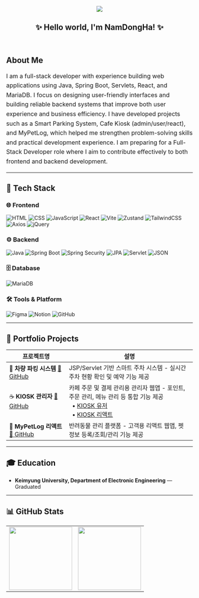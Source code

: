 <p align="center">
  <img src="https://komarev.com/ghpvc/?username=NamDongHa&label=Visitors&color=brightgreen&style=flat"/>
</p>

<h2 align="center">✨ Hello world, I'm NamDongHa! ✨</h2>
<br>

## About Me

<div align="left" style="font-size: 16px; line-height: 1.6">

I am a full-stack developer with experience building web applications using Java, Spring Boot, Servlets, React, and MariaDB. I focus on designing user-friendly interfaces and building reliable backend systems that improve both user experience and business efficiency. I have developed projects such as a Smart Parking System, Cafe Kiosk (admin/user/react), and MyPetLog, which helped me strengthen problem-solving skills and practical development experience. I am preparing for a Full-Stack Developer role where I aim to contribute effectively to both frontend and backend development.

</div>

---

## 🔧 Tech Stack

### 🌐 Frontend
![HTML](https://img.shields.io/badge/HTML5-E34F26?style=for-the-badge&logo=html5&logoColor=white)
![CSS](https://img.shields.io/badge/CSS3-1572B6?style=for-the-badge&logo=css3&logoColor=white)
![JavaScript](https://img.shields.io/badge/JavaScript-F7DF1E?style=for-the-badge&logo=javascript&logoColor=black)
![React](https://img.shields.io/badge/React-61DAFB?style=for-the-badge&logo=react&logoColor=black)
![Vite](https://img.shields.io/badge/Vite-646CFF?style=for-the-badge&logo=vite&logoColor=white)
![Zustand](https://img.shields.io/badge/Zustand-764ABC?style=for-the-badge&logo=react&logoColor=white)
![TailwindCSS](https://img.shields.io/badge/TailwindCSS-06B6D4?style=for-the-badge&logo=tailwindcss&logoColor=white)
![Axios](https://img.shields.io/badge/Axios-671ddf?style=for-the-badge&logo=axios&logoColor=white)
![jQuery](https://img.shields.io/badge/jQuery-0769AD?style=for-the-badge&logo=jquery&logoColor=white)

### ⚙️ Backend
![Java](https://img.shields.io/badge/Java-007396?style=for-the-badge&logo=java&logoColor=white)
![Spring Boot](https://img.shields.io/badge/Spring%20Boot-6DB33F?style=for-the-badge&logo=springboot&logoColor=white)
![Spring Security](https://img.shields.io/badge/Spring%20Security-6DB33F?style=for-the-badge&logo=springsecurity&logoColor=white)
![JPA](https://img.shields.io/badge/JPA-59666C?style=for-the-badge&logo=hibernate&logoColor=white)
![Servlet](https://img.shields.io/badge/Servlet-FF6F00?style=for-the-badge&logo=java&logoColor=white)
![JSON](https://img.shields.io/badge/JSON-000000?style=for-the-badge&logo=json&logoColor=white)

### 🗄️ Database
![MariaDB](https://img.shields.io/badge/MariaDB-003545?style=for-the-badge&logo=mariadb&logoColor=white)

### 🛠️ Tools & Platform
![Figma](https://img.shields.io/badge/Figma-F24E1E?style=for-the-badge&logo=figma&logoColor=white)
![Notion](https://img.shields.io/badge/Notion-000000?style=for-the-badge&logo=notion&logoColor=white)
![GitHub](https://img.shields.io/badge/GitHub-181717?style=for-the-badge&logo=github&logoColor=white)

---

## 📁 Portfolio Projects

| 프로젝트명 | 설명 |
|------------|------|
| 🚗 **차량 파킹 시스템** <a href="https://github.com/NamDongHa/jsp_servlet_project_2505">🔗 GitHub</a> | JSP/Servlet 기반 스마트 주차 시스템 - 실시간 주차 현황 확인 및 예약 기능 제공 |
| ☕ **KIOSK 관리자** <a href="https://github.com/NamDongHa/kiosk_admin">🔗 GitHub</a> | 카페 주문 및 결제 관리용 관리자 웹앱 - 포인트, 주문 관리, 메뉴 관리 등 통합 기능 제공<br> &nbsp;&nbsp;• [KIOSK 유저](https://github.com/NamDongHa/kiosk_user)<br> &nbsp;&nbsp;• [KIOSK 리액트](https://github.com/NamDongHa/kiosk_user_react) |
| 🐾 **MyPetLog 리액트** <a href="https://github.com/NamDongHa/mypetlog_customer">🔗 GitHub</a> | 반려동물 관리 플랫폼 - 고객용 리액트 웹앱, 펫 정보 등록/조회/관리 기능 제공 |

---

## 🎓 Education

- **Keimyung University, Department of Electronic Engineering** — Graduated

---

## 📊 GitHub Stats

<table>
  <tr>
    <td><img src="https://github-readme-stats.vercel.app/api?username=NamDongHa&show_icons=true&theme=default" height="170" /></td>
    <td><img src="https://github-readme-stats.vercel.app/api/top-langs/?username=NamDongHa&layout=compact&theme=default" height="170" /></td>
  </tr>
</table>
